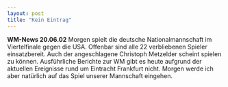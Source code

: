 ```yaml
---
layout: post
title: "Kein Eintrag"
---
```


**WM-News 20.06.02** Morgen spielt die deutsche Nationalmannschaft im Viertelfinale gegen die USA. Offenbar sind alle 22 verbliebenen Spieler einsatzbereit. Auch der angeschlagene Christoph Metzelder scheint spielen zu können. Ausführliche Berichte zur WM gibt es heute aufgrund der aktuellen Ereignisse rund um Eintracht Frankfurt nicht. Morgen werde ich aber natürlich auf das Spiel unserer Mannschaft eingehen.

